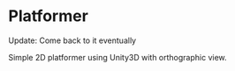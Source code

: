 # Platformer

Update: Come back to it eventually

Simple 2D platformer using Unity3D with orthographic view. 

